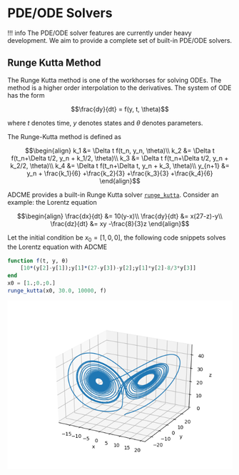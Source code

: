 # PDE/ODE Solvers

!!! info
    The PDE/ODE solver features are currently under heavy development. We aim to provide a complete set of built-in PDE/ODE solvers.

## Runge Kutta Method
The Runge Kutta method is one of the workhorses for solving ODEs. The method is a higher order interpolation to the derivatives. The system of ODE has the form
```math
\frac{dy}{dt} = f(y, t, \theta)
```
where $t$ denotes time, $y$ denotes states and $\theta$ denotes parameters. 

The Runge-Kutta method is defined as
```math
\begin{align}
k_1 &= \Delta t f(t_n, y_n, \theta)\\
k_2 &= \Delta t f(t_n+\Delta t/2, y_n + k_1/2, \theta)\\
k_3 &= \Delta t f(t_n+\Delta t/2, y_n + k_2/2, \theta)\\
k_4 &= \Delta t f(t_n+\Delta t, y_n + k_3, \theta)\\
y_{n+1} &= y_n + \frac{k_1}{6} +\frac{k_2}{3} +\frac{k_3}{3} +\frac{k_4}{6}
\end{align}
```

ADCME provides a built-in Runge Kutta solver [`runge_kutta`](@ref). Consider an example: the Lorentz equation
```math
\begin{align}
\frac{dx}{dt} &= 10(y-x)\\ 
\frac{dy}{dt} &= x(27-z)-y\\ 
\frac{dz}{dt} &= xy -\frac{8}{3}z
\end{align}
```
Let the initial condition be $x_0 = [1,0,0]$, the following code snippets solves the Lorentz equation with ADCME
```julia
function f(t, y, θ)
    [10*(y[2]-y[1]);y[1]*(27-y[3])-y[2];y[1]*y[2]-8/3*y[3]]
end
x0 = [1.;0.;0.]
runge_kutta(x0, 30.0, 10000, f)
```

![](./assets/lorentz.png)